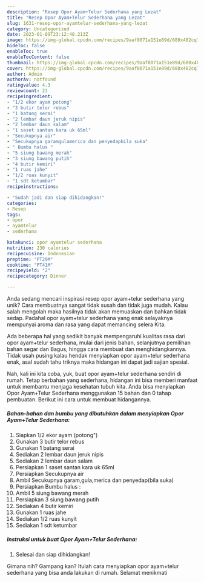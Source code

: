 ```yaml
---
description: "Resep Opor Ayam+Telur Sederhana yang Lezat"
title: "Resep Opor Ayam+Telur Sederhana yang Lezat"
slug: 1631-resep-opor-ayamtelur-sederhana-yang-lezat
category: Uncategorized
date: 2023-01-09T23:12:48.213Z
image: https://img-global.cpcdn.com/recipes/9aaf8071a151e89d/680x482cq70/opor-ayamtelur-sederhana-foto-resep-utama.jpg
hideToc: false
enableToc: true
enableTocContent: false
thumbnail: https://img-global.cpcdn.com/recipes/9aaf8071a151e89d/680x482cq70/opor-ayamtelur-sederhana-foto-resep-utama.jpg
cover: https://img-global.cpcdn.com/recipes/9aaf8071a151e89d/680x482cq70/opor-ayamtelur-sederhana-foto-resep-utama.jpg
author: Admin
authorAv: notfound
ratingvalue: 4.3
reviewcount: 23
recipeingredient:
- "1/2 ekor ayam potong"
- "3 butir telor rebus"
- "1 batang serai"
- "2 lembar daun jeruk nipis"
- "2 lembar daun salam"
- "1 saset santan kara uk 65ml"
- "Secukupnya air"
- "Secukupnya garamgulamerica dan penyedapbila suka"
- " Bumbu halus "
- "5 siung bawang merah"
- "3 siung bawang putih"
- "4 butir kemiri"
- "1 ruas jahe"
- "1/2 ruas kunyit"
- "1 sdt ketumbar"
recipeinstructions:

- "Sudah jadi dan siap dihidangkan!"
categories:
- Resep
tags:
- opor
- ayamtelur
- sederhana

katakunci: opor ayamtelur sederhana 
nutrition: 230 calories
recipecuisine: Indonesian
preptime: "PT29M"
cooktime: "PT41M"
recipeyield: "2"
recipecategory: Dinner

---
```





Anda sedang mencari inspirasi resep opor ayam+telur sederhana yang unik? Cara membuatnya sangat tidak susah dan tidak juga mudah. Kalau salah mengolah maka hasilnya tidak akan memuaskan dan bahkan tidak sedap. Padahal opor ayam+telur sederhana yang enak selayaknya mempunyai aroma dan rasa yang dapat memancing selera Kita.





Ada beberapa hal yang sedikit banyak mempengaruhi kualitas rasa dari opor ayam+telur sederhana, mulai dari jenis bahan, selanjutnya pemilihan bahan segar dan Bagus, hingga cara membuat dan menghidangkannya. Tidak usah pusing kalau hendak menyiapkan opor ayam+telur sederhana enak,      asal sudah tahu triknya maka hidangan ini dapat jadi sajian spesial.





















Nah, kali ini kita coba, yuk, buat opor ayam+telur sederhana sendiri di rumah. Tetap berbahan yang sederhana, hidangan ini bisa memberi manfaat untuk membantu menjaga kesehatan tubuh kita. Anda bisa menyiapkan Opor Ayam+Telur Sederhana menggunakan 15 bahan dan 0 tahap pembuatan. Berikut ini cara untuk membuat hidangannya.

<!--inarticleads1-->

##### Bahan-bahan dan bumbu yang dibutuhkan dalam menyiapkan Opor Ayam+Telur Sederhana:

1. Siapkan 1/2 ekor ayam (potong&#34;)
1. Gunakan 3 butir telor rebus
1. Gunakan 1 batang serai
1. Sediakan 2 lembar daun jeruk nipis
1. Sediakan 2 lembar daun salam
1. Persiapkan 1 saset santan kara uk 65ml
1. Persiapkan Secukupnya air
1. Ambil Secukupnya garam,gula,merica dan penyedap(bila suka)
1. Persiapkan  Bumbu halus :
1. Ambil 5 siung bawang merah
1. Persiapkan 3 siung bawang putih
1. Sediakan 4 butir kemiri
1. Gunakan 1 ruas jahe
1. Sediakan 1/2 ruas kunyit
1. Sediakan 1 sdt ketumbar




<!--inarticleads2-->

##### Instruksi untuk buat Opor Ayam+Telur Sederhana:


1. Selesai dan siap dihidangkan!



Gimana nih? Gampang kan? Itulah cara menyiapkan opor ayam+telur sederhana yang bisa anda lakukan di rumah. Selamat menikmati
